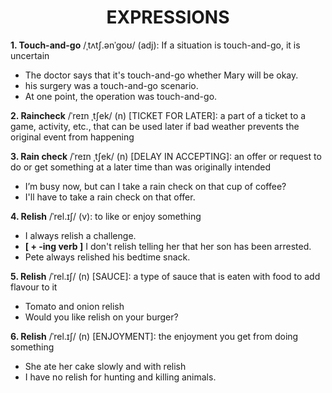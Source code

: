 <h1 align="center"><strong>EXPRESSIONS</strong></h1>

**1. Touch-and-go** /ˌtʌtʃ.ənˈɡoʊ/ (adj): If a situation is touch-and-go, it is uncertain
- The doctor says that it's touch-and-go whether Mary will be okay.
- his surgery was a touch-and-go scenario.
- At one point, the operation was touch-and-go.

**2. Raincheck** /ˈreɪn ˌtʃek/ (n) [TICKET FOR LATER]: a part of a ticket to a game, activity, etc., that can be used later if bad weather prevents the original event from happening

**3. Rain check** /ˈreɪn ˌtʃek/ (n) [DELAY IN ACCEPTING]: an offer or request to do or get something at a later time than was originally intended
- I’m busy now, but can I take a rain check on that cup of coffee?
- I'll have to take a rain check on that offer.

**4. Relish** /ˈrel.ɪʃ/ (v): to like or enjoy something
- I always relish a challenge.
-  **[ + -ing verb ]** I don't relish telling her that her son has been arrested.
- Pete always relished his bedtime snack.

**5. Relish** /ˈrel.ɪʃ/ (n) [SAUCE]: a type of sauce that is eaten with food to add flavour to it
- Tomato and onion relish
- Would you like relish on your burger?

**6. Relish** /ˈrel.ɪʃ/ (n) [ENJOYMENT]: the enjoyment you get from doing something
- She ate her cake slowly and with relish
- I have no relish for hunting and killing animals.
